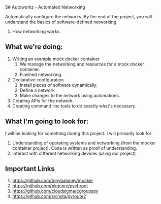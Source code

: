 S# Autoworkz - Automated Networking 

Automatically configure the networks. By the end of the project, you will understand the basics of software-defined networking.

1. How networking works.


## What we're doing:

1. Writing an example mock docker container
   1. We manage the networking and resources for a mock docker container.
   2. Finished networking.
2. Declarative configuration
   1. Install pieces of software dynamically.
   2. Define a network
   3. Make changes to the network using automations.
3. Creating APIs for the network.
4. Creating command line tools to do exactly what's necessary.

## What I'm going to look for:

I will be looking for something during this project. I will primarily look for:

1. Understanding of operating systems and networking (from the mocker container project).
Code is written as proof of understanding.
3. Interact with different networking devices (using our project)

## Important Links

1. https://github.com/tonybaloney/mocker
2. https://github.com/pkgcore/pychroot
3. https://github.com/cloudsigma/cgroupspy
4. https://github.com/svinota/pyroute2